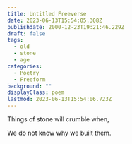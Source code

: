 ```yaml
---
title: Untitled Freeverse
date: 2023-06-13T15:54:05.308Z
publishdate: 2000-12-23T19:21:46.229Z
draft: false
tags:
  - old
  - stone
  - age
categories:
  - Poetry
  - Freeform
background: ""
displayClass: poem
lastmod: 2023-06-13T15:54:06.723Z
---
```


Things of stone will crumble when,

We do not know why we built them.
